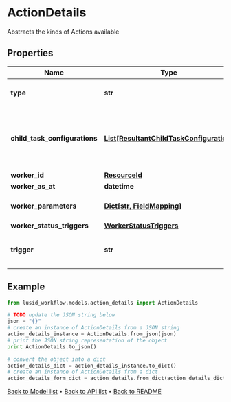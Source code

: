 # ActionDetails

Abstracts the kinds of Actions available

## Properties
Name | Type | Description | Notes
------------ | ------------- | ------------- | -------------
**type** | **str** | Type name for this Action | 
**child_task_configurations** | [**List[ResultantChildTaskConfiguration]**](ResultantChildTaskConfiguration.md) | Tasks can be generated from run worker results; this is the configuration | 
**worker_id** | [**ResourceId**](ResourceId.md) |  | 
**worker_as_at** | **datetime** | Worker AsAt | [optional] 
**worker_parameters** | [**Dict[str, FieldMapping]**](FieldMapping.md) | Parameters for this Worker | [optional] 
**worker_status_triggers** | [**WorkerStatusTriggers**](WorkerStatusTriggers.md) |  | [optional] 
**trigger** | **str** | Trigger on parent task to be invoked | 

## Example

```python
from lusid_workflow.models.action_details import ActionDetails

# TODO update the JSON string below
json = "{}"
# create an instance of ActionDetails from a JSON string
action_details_instance = ActionDetails.from_json(json)
# print the JSON string representation of the object
print ActionDetails.to_json()

# convert the object into a dict
action_details_dict = action_details_instance.to_dict()
# create an instance of ActionDetails from a dict
action_details_form_dict = action_details.from_dict(action_details_dict)
```
[Back to Model list](../README.md#documentation-for-models) &#8226; [Back to API list](../README.md#documentation-for-api-endpoints) &#8226; [Back to README](../README.md)



